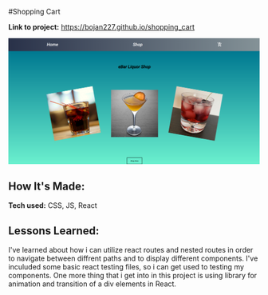#Shopping Cart

**Link to project:** https://bojan227.github.io/shopping_cart

![alt tag](shop-cart.png)

## How It's Made:

**Tech used:** CSS, JS, React

## Lessons Learned:

I've learned about how i can utilize react routes and nested routes in order to navigate
between diffrent paths and to display different components. I've inculuded some basic react testing files,
so i can get used to testing my components.
One more thing that i get into in this project is using library for animation and transition of a div elements in React.
